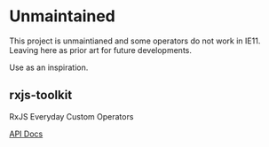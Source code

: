 # Unmaintained
This project is unmaintianed and some operators do not work in IE11.
Leaving here as prior art for future developments.

Use as an inspiration.

## rxjs-toolkit

RxJS Everyday Custom Operators

[API Docs](https://jsonberry.github.io/rxjs-toolkit/)
